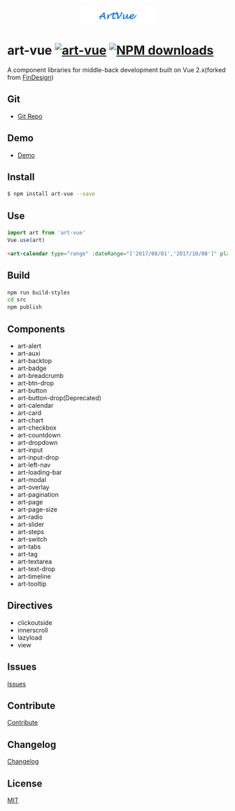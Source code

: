 <div align=center>
    <img width="172" title="ArtVue - A component libraries for middle-back development built on Vue 2.x forked from FinDesign" alt="ArtVue - A component libraries for middle-back development built on Vue 2.x forked from FinDesign" src="static/logo.png"/>
</div>

# art-vue [![art-vue](https://img.shields.io/npm/v/art-vue.svg?style=flat-square)](https://www.npmjs.org/package/art-vue) [![NPM downloads](https://img.shields.io/npm/dt/art-vue.svg?style=flat-square)](https://npmjs.org/package/art-vue)

A component libraries for middle-back development built on Vue 2.x(forked from [FinDesign](https://findesign.jd.com))

## Git

- [Git Repo](https://github.com/artFE/art-vue.git)

## Demo

- [Demo](https://vue.artfe.club)

## Install

```bash
$ npm install art-vue --save
```

## Use

```javascript
import art from 'art-vue'
Vue.use(art)
```

```Html
<art-calendar type="range" :dateRange="['2017/08/01','2017/10/08']" placeholder="选择日期" :leftNav="true" @select="select"></art-calendar>
```

## Build

```bash
npm run build-styles
cd src
npm publish
```

## Components

- art-alert
- art-auxi
- art-backtop
- art-badge
- art-breadcrumb
- art-btn-drop
- art-button
- art-button-drop(Deprecated)
- art-calendar
- art-card
- art-chart
- art-checkbox
- art-countdown
- art-dropdown
- art-input
- art-input-drop
- art-left-nav
- art-loading-bar
- art-modal
- art-overlay
- art-pagination
- art-page
- art-page-size
- art-radio
- art-slider
- art-steps
- art-switch
- art-tabs
- art-tag
- art-textarea
- art-text-drop
- art-timeline
- art-tooltip

## Directives

- clickoutside
- innerscroll
- lazyload
- view

## Issues

[Issues](https://github.com/artFE/art-vue/issues)

## Contribute

[Contribute](https://github.com/artFE/art-vue/blob/master/CONTRIBUTE.md)

## Changelog

[Changelog](https://github.com/artFE/art-vue/blob/master/CHANGELOG.md)

## License

[MIT](https://github.com/artFE/art-vue/blob/master/LICENSE.md)
